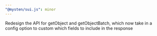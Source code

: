 ```yaml
---
"@mysten/sui.js": minor
---
```


Redesign the API for getObject and getObjectBatch, which now take in a config option to custom which fields to include in the response
